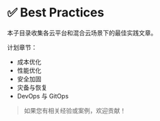 # ✅ Best Practices

本子目录收集各云平台和混合云场景下的最佳实践文章。

计划章节：

- 成本优化
- 性能优化
- 安全加固
- 灾备与恢复
- DevOps 与 GitOps

> 如果您有相关经验或案例，欢迎贡献！
